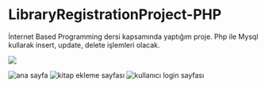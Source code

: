 # LibraryRegistrationProject-PHP
İnternet Based Programming dersi kapsamında yaptığım proje. Php ile Mysql kullarak insert, update, delete işlemleri olacak.



![](https://github.com/iremerdgn9/LibraryRegistrationProject-PHP/assets/47084468/3bda5756-2daa-4035-8696-ece5d4e17ebf)



![ana sayfa](https://i.hizliresim.com/swiv727.png)
![kitap ekleme sayfası](https://i.hizliresim.com/hekz9nv.png)
![kullanıcı login sayfası](https://i.hizliresim.com/jm8ehnd.png)
